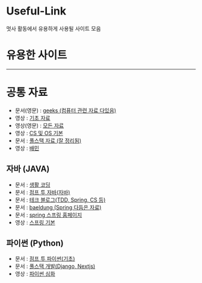 # Useful-Link
멋사 활동에서 유용하게 사용될 사이트 모음

# 유용한 사이트

---

# 공통 자료

- 문서(영문) : [geeks (컴퓨터 관련 자료 다있음)](https://www.geeksforgeeks.org/)
- 영상 : [기초 자료](https://www.youtube.com/@around.hub.studio/playlists)
- 영상(영문) : [모든 자료](https://www.youtube.com/@freecodecamp)
- 영상 : [CS 및 OS 기본](https://www.youtube.com/@nullnull_not_eq_null/playlists)
- 문서 : [풀스택 자료 (잘 정리됨)](https://inpa.tistory.com/)
- 영상 : [배민](https://www.youtube.com/@woowatech/videos)

## 자바 (JAVA)

- 문서 : [생활 코딩](https://opentutorials.org/course/1223)
- 문서 : [점프 투 자바(자바)](https://wikidocs.net/9112)
- 문서 : [테크 블로그(TDD, Spring, CS 등)](https://incheol-jung.gitbook.io/docs/q-and-a/computer-science)
- 문서 : [baeldung (Spring 다듬은 자료)](https://www.baeldung.com/)
- 문서 : [spring 스프링 홈페이지](https://spring.io/)
- 영상 : [스프링 기본](https://www.youtube.com/@madvirus)

## 파이썬 (Python)

- 문서 : [점프 투 파이썬(기초)](https://wikidocs.net/5)
- 문서 : [풀스택 개발(Django, Nextjs)](https://wikidocs.net/book/9596)
- 영상 : [파이썬 심화](https://www.youtube.com/@user-ss5no9xw6e)
